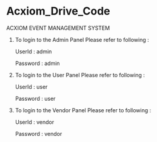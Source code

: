 # Acxiom_Drive_Code
ACXIOM EVENT MANAGEMENT SYSTEM

1) To login to the Admin Panel Please refer to following :
   
   UserId : admin
   
   Password : admin
   

3) To login to the User Panel Please refer to following :
   
   UserId : user
   
   Password : user
   

5) To login to the Vendor Panel Please refer to following :
   
   UserId : vendor
   
   Password : vendor
